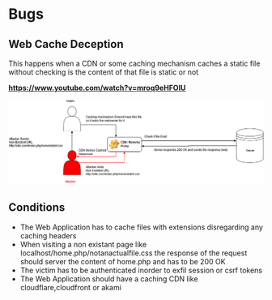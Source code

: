 # Bugs

## Web Cache Deception

This happens when a CDN or some caching mechanism caches a static file without checking is the content of that file is static or not

**https://www.youtube.com/watch?v=mroq9eHFOIU**

![enter image description here](Webcache.png)

## Conditions

 - The Web Application has to cache files with extensions disregarding any caching headers
 - When visiting a non existant page like localhost/home.php/notanactualfile.css the response of the request should server the content of home.php and has to be 200 OK
 - The victim has to be authenticated inorder to exfil session or csrf tokens
 - The Web Application should have a caching CDN like cloudflare,cloudfront or akami
